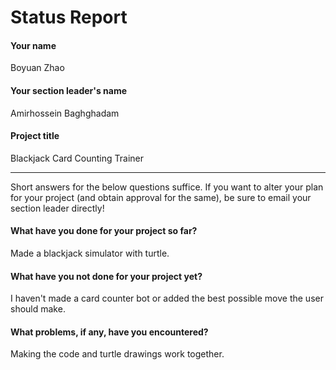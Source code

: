 # Status Report

#### Your name

Boyuan Zhao

#### Your section leader's name

Amirhossein  Baghghadam

#### Project title

Blackjack Card Counting Trainer

***

Short answers for the below questions suffice. If you want to alter your plan for your project (and obtain approval for the same), be sure to email your section leader directly!

#### What have you done for your project so far?

Made a blackjack simulator with turtle.

#### What have you not done for your project yet?

I haven't made a card counter bot or added the best possible move the user should make.

#### What problems, if any, have you encountered?

Making the code and turtle drawings work together.
